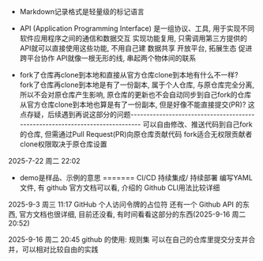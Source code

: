 - Markdown记录格式是轻量级的标记语言

- API (Application Programming Interface) 是一组协议、工具, 用于实现不同软件应用程序之间的通信和数据交互
  实现功能复用, 只需调用第三方提供的API就可以直接使用这些功能, 不用自己建
  数据共享
  开放平台, 拓展生态   促进跨平台协作
  API就像一根无形的线, 串起两个物体间的联系

- fork了仓库再clone到本地和直接从官方仓库clone到本地有什么不一样?  
  fork了仓库再clone到本地是有了一份副本, 属于个人仓库, 与原仓库完全分离, 所以不会对原仓库产生影响, 原仓库的更新也不会自动同步到自己fork的仓库 
  从官方仓库clone到本地也算是有了一份副本, 但是好像不能直接提交(PR)? 这点存疑，后续遇到再说这部分的问题-----------------------------------------------------------------------------
  可以自由修改、推送代码到自己fork的仓库, 但需通过Pull Request(PR)向原仓库贡献代码
  fork适合无权限贡献者   clone权限取决于原仓库设置
  
2025-7-22 周二 22:02
- demo是样品、示例的意思
=======
CI/CD 持续集成/ 持续部署
编写YAML文件, 有 github 官方文档可以看, 介绍的 Github CLI用法比较详细

2025-9-3 周三 11:17
GitHub 个人访问令牌的占位符
还有一个 Github API 的东西, 官方文档也很详细, 目前还没看, 有时间看看这部分的东西(2025-9-16 周二 20:52)

2025-9-16 周二 20:45
github 的使用: 规则集
可以在自己的仓库里提交分支并合并，可以相对比较自由的实践
